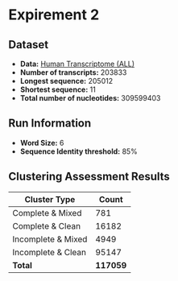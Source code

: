 # Expirement 2

 ## Dataset
 - **Data:** [Human Transcriptome (ALL)](ftp://ftp.ebi.ac.uk/pub/databases/gencode/Gencode_human/release_28/gencode.v28.transcripts.fa.gz)
 - **Number of transcripts:** 203833
 - **Longest sequence:** 205012
 - **Shortest sequence:** 11
 - **Total number of nucleotides:** 309599403

## Run Information
- **Word Size:** 6
- **Sequence Identity threshold:** 85%


## Clustering Assessment Results
| Cluster Type | Count |
|--|--|
| Complete & Mixed   | 781 |
| Complete & Clean   | 16182 |
| Incomplete & Mixed | 4949 |
| Incomplete & Clean | 95147 |
| **Total** | **117059** |
